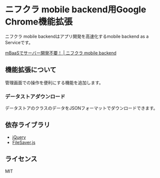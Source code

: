 # ニフクラ mobile backend用Google Chrome機能拡張

ニフクラ mobile backendはアプリ開発を高速化するmobile backend as a Serviceです。

[mBaaSでサーバー開発不要！ | ニフクラ mobile backend](https://mbaas.nifcloud.com/)

## 機能拡張について

管理画面での操作を便利にする機能を追加します。

### データストアダウンロード

データストアのクラスのデータをJSONフォーマットでダウンロードできます。

## 依存ライブラリ

- [jQuery](https://jquery.com/)
- [FileSaver.js](https://github.com/eligrey/FileSaver.js)

## ライセンス

MIT
